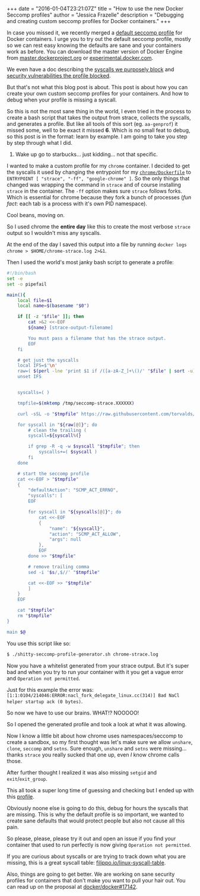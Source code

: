+++
date = "2016-01-04T23:21:07Z"
title = "How to use the new Docker Seccomp profiles"
author = "Jessica Frazelle"
description = "Debugging and creating custom seccomp profiles for Docker containers."
+++

In case you missed it, we recently merged a [default seccomp profile](https://github.com/moby/moby/pull/18979) for Docker
containers. I urge you to try out the default seccomp profile, mostly so we can
rest easy knowing the defaults are sane and your containers work as before.
You can download the master version of Docker Engine from
[master.dockerproject.org](https://master.dockerproject.org) or
[experimental.docker.com](https://experimental.docker.com).

We even have a doc describing the [syscalls we purposely block](https://github.com/jessfraz/docker/blob/52f32818df8bad647e4c331878fa44317e724939/docs/security/seccomp.md) and [security vulnerabilities the profile blocked]( https://github.com/jessfraz/docker/blob/6837cfc13cba842186a7261aa9bbd3a8755fd11e/docs/security/non-events.md).

But that's not what this blog post is about. This post is about how you can
create your own custom seccomp profiles for your containers. And how to debug when
your profile is missing a syscall.

So this is not the most sane thing in the world, I even tried in the process
to create a bash script that takes the output from strace, collects the
syscalls, and generates a profile. But like all tools of this sort (eg.
`aa-genprof`) it missed some, well to be exact it missed **6**. Which is no
small feat to debug, so this post is in the format: learn by example. I am
going to take you step by step through what I did.

1. Wake up go to starbucks... just kidding... not that specific.

I wanted to make a custom profile for my `chrome` container.
I decided to get the syscalls it used by changing the entrypoint for my
[`chrome/Dockerfile`](https://github.com/jessfraz/dockerfiles/blob/master/chrome/stable/Dockerfile)
to `ENTRYPOINT [ "strace", "-ff", "google-chrome" ]`. So the only things that
changed was wrapping the command in `strace` and of course installing `strace`
in the container. The `-ff` option makes sure `strace` follows forks. Which is
essential for chrome because they fork a bunch of processes (*fun fact*: each tab
is a process with it's own PID namespace).

Cool beans, moving on.

So I used chrome the **entire day** like this to create the most verbose
`strace` output so I wouldn't miss any syscalls.

At the end of the day I saved this output into a file by running
`docker logs chrome > $HOME/chrome-strace.log 2>&1`.

Then I used the world's most janky bash script to generate a profile:

```sh
#!/bin/bash
set -e
set -o pipefail

main(){
	local file=$1
	local name=$(basename "$0")

	if [[ -z "$file" ]]; then
		cat >&2 <<-EOF
		${name} [strace-output-filename]

		You must pass a filename that has the strace output.
		EOF
	fi

	# get just the syscalls
	local IFS=$'\n'
	raw=( $(perl -lne 'print $1 if /([a-zA-Z_]+\()/' "$file" | sort -u) )
	unset IFS


	syscalls=( )

	tmpfile=$(mktemp /tmp/seccomp-strace.XXXXXX)

	curl -sSL -o "$tmpfile" https://raw.githubusercontent.com/torvalds/linux/master/arch/x86/entry/syscalls/syscall_64.tbl

	for syscall in "${raw[@]}"; do
		# clean the trailing (
		syscall=${syscall%(}

		if grep -R -q -w $syscall "$tmpfile"; then
			syscalls+=( $syscall )
		fi
	done

	# start the seccomp profile
	cat <<-EOF > "$tmpfile"
	{
		"defaultAction": "SCMP_ACT_ERRNO",
		"syscalls": [
		EOF

		for syscall in "${syscalls[@]}"; do
			cat <<-EOF
			{
				"name": "${syscall}",
				"action": "SCMP_ACT_ALLOW",
				"args": null
			},
			EOF
		done >> "$tmpfile"

		# remove trailing comma
		sed -i '$s/,$//' "$tmpfile"

		cat <<-EOF >> "$tmpfile"
		]
	}
	EOF

	cat "$tmpfile"
	rm "$tmpfile"
}

main $@
```

You use this script like so:

```sh
$ ./shitty-seccomp-profile-generator.sh chrome-strace.log
```

Now you have a whitelist generated from your strace output. But it's super bad
and when you try to run your container with it you get a vague error and
`Operation not permitted`.

Just for this example the error was:
`[1:1:0104/214046:ERROR:nacl_fork_delegate_linux.cc(314)] Bad NaCl helper startup ack (0 bytes)`.

So now we have to use our brains. WHAT!? NOOOOO!

So I opened the generated profile and took a look at what it was allowing.

Now I know a little bit about how chrome uses namespaces/seccomp to create a
sandbox, so my first thought was let's make sure we allow `unshare`, `clone`,
`seccomp` and `setns`. Sure enough, `unshare` and `setns` were missing... thanks `strace`
you really sucked that one up, even _I_ know chrome calls those.

After further thought I realized it was also missing `setgid` and
`exit`/`exit_group`.

This all took a super long time of guessing and checking but I ended up with
this [profile](https://github.com/jessfraz/dotfiles/blob/master/etc/docker/seccomp/chrome.json).

Obviously noone else is going to do this, debug for hours the syscalls that are
missing. This is why the default profile is so important, we wanted to create
sane defaults that would protect people but also not cause all this pain.

So please, please, please try it out and open an issue if you find your
container that used to run perfectly is now giving `Operation not permitted`.

If you are curious about syscalls or are trying to track down what you are
missing, this is a great syscall table: [filippo.io/linux-syscall-table](https://filippo.io/linux-syscall-table/).

Also, things are going to get better. We are working on sane security profiles
for containers that don't make you want to pull your hair out. You can read up
on the proposal at
[docker/docker#17142](https://github.com/docker/docker/issues/17142#issuecomment-148974642).
